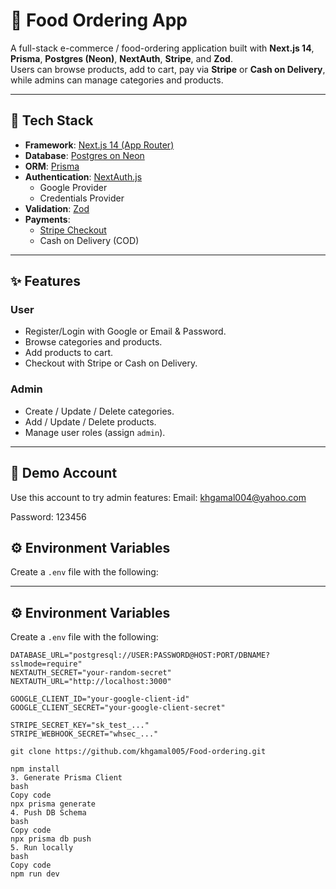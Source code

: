 # 🍔 Food Ordering App

A full-stack e-commerce / food-ordering application built with **Next.js 14**, **Prisma**, **Postgres (Neon)**, **NextAuth**, **Stripe**, and **Zod**.  
Users can browse products, add to cart, pay via **Stripe** or **Cash on Delivery**, while admins can manage categories and products.

---

## 🚀 Tech Stack
- **Framework**: [Next.js 14 (App Router)](https://nextjs.org/)
- **Database**: [Postgres on Neon](https://neon.tech/)
- **ORM**: [Prisma](https://www.prisma.io/)
- **Authentication**: [NextAuth.js](https://next-auth.js.org/)  
  - Google Provider  
  - Credentials Provider
- **Validation**: [Zod](https://zod.dev/)
- **Payments**:  
  - [Stripe Checkout](https://stripe.com/)  
  - Cash on Delivery (COD)

---

## ✨ Features
### User
- Register/Login with Google or Email & Password.
- Browse categories and products.
- Add products to cart.
- Checkout with Stripe or Cash on Delivery.

### Admin
- Create / Update / Delete categories.
- Add / Update / Delete products.
- Manage user roles (assign `admin`).

---

## 🔑 Demo Account
Use this account to try admin features:
Email: khgamal004@yahoo.com

Password: 123456

## ⚙️ Environment Variables
Create a `.env` file with the following:

---

## ⚙️ Environment Variables
Create a `.env` file with the following:

```env
DATABASE_URL="postgresql://USER:PASSWORD@HOST:PORT/DBNAME?sslmode=require"
NEXTAUTH_SECRET="your-random-secret"
NEXTAUTH_URL="http://localhost:3000"

GOOGLE_CLIENT_ID="your-google-client-id"
GOOGLE_CLIENT_SECRET="your-google-client-secret"

STRIPE_SECRET_KEY="sk_test_..."
STRIPE_WEBHOOK_SECRET="whsec_..."

git clone https://github.com/khgamal005/Food-ordering.git

npm install
3. Generate Prisma Client
bash
Copy code
npx prisma generate
4. Push DB Schema
bash
Copy code
npx prisma db push
5. Run locally
bash
Copy code
npm run dev